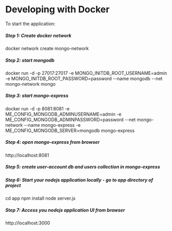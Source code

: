 # Developing with Docker
To start the application: 

##### Step 1: Create docker network
docker network create mongo-network 

##### Step 2: start mongodb
docker run -d -p 27017:27017 -e MONGO_INITDB_ROOT_USERNAME=admin -e MONGO_INITDB_ROOT_PASSWORD=password --name mongodb --net mongo-network mongo    

##### Step 3: start mongo-express
docker run -d -p 8081:8081 -e ME_CONFIG_MONGODB_ADMINUSERNAME=admin -e ME_CONFIG_MONGODB_ADMINPASSWORD=password --net mongo-network --name mongo-express -e ME_CONFIG_MONGODB_SERVER=mongodb mongo-express   

##### Step 4: open mongo-express from browser
http://localhost:8081

##### Step 5: create user-account db and users collection in mongo-express

##### Step 6: Start your nodejs application locally - go to app directory of project
cd app
npm install 
node server.js

##### Step 7: Access you nodejs application UI from browser
http://localhost:3000
